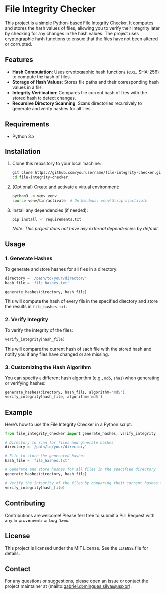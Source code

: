 # File Integrity Checker

This project is a simple Python-based File Integrity Checker. It computes and stores the hash values of files, allowing you to verify their integrity later by checking for any changes in the hash values. The project uses cryptographic hash functions to ensure that the files have not been altered or corrupted.

## Features

- **Hash Computation**: Uses cryptographic hash functions (e.g., SHA-256) to compute the hash of files.
- **Storage of Hash Values**: Stores file paths and their corresponding hash values in a file.
- **Integrity Verification**: Compares the current hash of files with the stored hash to detect changes.
- **Recursive Directory Scanning**: Scans directories recursively to generate and verify hashes for all files.

## Requirements

- Python 3.x

## Installation

1. Clone this repository to your local machine:

   ```bash
   git clone https://github.com/yourusername/file-integrity-checker.git
   cd file-integrity-checker
   ```

2. (Optional) Create and activate a virtual environment:

   ```bash
   python3 -m venv venv
   source venv/bin/activate  # On Windows: venv\Scripts\activate
   ```

3. Install any dependencies (if needed):

   ```bash
   pip install -r requirements.txt
   ```

   *Note: This project does not have any external dependencies by default.*

## Usage

### 1. Generate Hashes

To generate and store hashes for all files in a directory:

   ```python
   directory = '/path/to/your/directory'
   hash_file = 'file_hashes.txt'

   generate_hashes(directory, hash_file)
   ```

This will compute the hash of every file in the specified directory and store the results in `file_hashes.txt`.

### 2. Verify Integrity

To verify the integrity of the files:

   ```python
   verify_integrity(hash_file)
   ```

This will compare the current hash of each file with the stored hash and notify you if any files have changed or are missing.

### 3. Customizing the Hash Algorithm

You can specify a different hash algorithm (e.g., `md5`, `sha1`) when generating or verifying hashes:

   ```python
   generate_hashes(directory, hash_file, algorithm='md5')
   verify_integrity(hash_file, algorithm='md5')
   ```

## Example

Here’s how to use the File Integrity Checker in a Python script:

   ```python
   from file_integrity_checker import generate_hashes, verify_integrity

   # Directory to scan for files and generate hashes
   directory = '/path/to/your/directory'

   # File to store the generated hashes
   hash_file = 'file_hashes.txt'

   # Generate and store hashes for all files in the specified directory
   generate_hashes(directory, hash_file)

   # Verify the integrity of the files by comparing their current hashes to the stored hashes
   verify_integrity(hash_file)
   ```

## Contributing

Contributions are welcome! Please feel free to submit a Pull Request with any improvements or bug fixes.

## License

This project is licensed under the MIT License. See the `LICENSE` file for details.

## Contact

For any questions or suggestions, please open an issue or contact the project maintainer at (mailto:gabriel.domingues.silva@usp.br).
